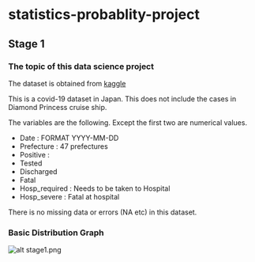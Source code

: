 # statistics-probablity-project

## Stage 1 

### The topic of this data science project 

The dataset is obtained from [kaggle](https://www.kaggle.com/lisphilar/covid19-dataset-in-japan?select=covid_jpn_metadata.csv)

This is a covid-19 dataset in Japan. 
This does not include the cases in Diamond Princess cruise ship.

The variables are the following.
Except the first two are numerical values.

- Date : FORMAT YYYY-MM-DD 
- Prefecture : 47 prefectures 
- Positive : 
- Tested
- Discharged
- Fatal
- Hosp_required : Needs to be taken to Hospital  
- Hosp_severe : Fatal at hospital

There is no missing data or errors (NA etc) in this dataset.

### Basic Distribution Graph 

![alt stage1.png](https://github.com/mr-wacker/statistics-probablity-project/blob/master/img/Stage1.png)
